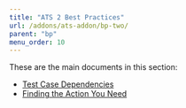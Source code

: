 ```yaml
---
title: "ATS 2 Best Practices"
url: /addons/ats-addon/bp-two/
parent: "bp"
menu_order: 10
---
```


These are the main documents in this section:

* [Test Case Dependencies](bp-two-test-case-dependencies)
* [Finding the Action You Need](bp-two-finding-the-action-you-need)
